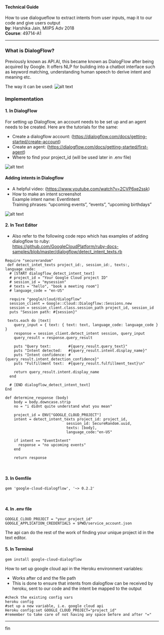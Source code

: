 #### Technical Guide
How to use dialogueflow to extract intents from user inputs, map it to our code and give users output<br />
**by**: Harshika Jain, MIIPS Adv 2018 <br />
**Course**: 49714-A1
___
### What is DialogFlow? <br />
Previously known as API.AI, this became known as DialogFlow after being acquired by Google. It offers NLP for building into a chatbot interface such as keyword matching, understanding human speech to derive intent and meaning etc.<br />

The way it can be used:
![alt text](https://github.com/Harshikerfuffle/flying-unicorns/blob/master/dialogflow_ruby1.png)

### Implementation<br />
#### 1. In DialogFlow<br />
For setting up Dialogflow, an account needs to be set up and an agent needs to be created. Here are the tutorials for the same:<br />
- Create a dialogflow account: (https://dialogflow.com/docs/getting-started/create-account)<br />
- Create an agent: (https://dialogflow.com/docs/getting-started/first-agent)<br />
- Where to find your project_id (will be used later in .env file)<br />

![alt text](https://github.com/Harshikerfuffle/flying-unicorns/blob/master/image3.png)

#### Adding intents in Dialogflow

- A helpful video: (https://www.youtube.com/watch?v=2CVP6xe2ssk)<br />
- How to make an intent screenshot<br />
Example intent name: EventIntent<br />
Training phrases: “upcoming events”, “events”, “upcoming birthdays”<br />

![alt text](https://github.com/Harshikerfuffle/flying-unicorns/blob/master/image1.png)

#### 2. In Text Editor
- Also refer to the following code repo which has examples of adding dialogflow to ruby: <br /> https://github.com/GoogleCloudPlatform/ruby-docs-samples/blob/master/dialogflow/detect_intent_texts.rb

```
Require "securerandom"
 def detect_intet_texts project_id:, session_id:, texts:, language_code:
  # [START dialogflow_detect_intent_text]
  # project_id = "Your Google Cloud project ID"
  # session_id = "mysession"
  # texts = "hello", "book a meeting room"]
  # language_code = "en-US"

  require "google/cloud/dialogflow"
  session_client = Google::Cloud::Dialogflow::Sessions.new
  session = session_client.class.session_path project_id, session_id
  puts "Session path: #{session}"

 texts.each do |text|
    query_input = { text: { text: text, language_code: language_code } }
    response = session_client.detect_intent session, query_input
    query_result = response.query_result

    puts "Query text:        #{query_result.query_text}"
    puts "Intent detected:   #{query_result.intent.display_name}"
    puts "Intent confidence: #{query_result.intent_detection_confidence}"
    puts "Fulfillment text:  #{query_result.fulfillment_text}\n"
    
    return query_result.intent.display_name
  end
  
  # [END dialogflow_detect_intent_text]
End

def determine_response (body)
    body = body.downcase.strip
    no = "i didnt quite understand what you mean"
    
    project_id = ENV["GOOGLE_CLOUD_PROJECT"]
    intent = detect_intent_texts project_id: project_id,
                            session_id: SecureRandom.uuid,
                            texts: [body],
                            language_code:"en-US"
        
    if intent == "EventIntent"
      response = "no upcoming events"
    end
    
    return response
```
<br />

#### 3. In Gemfile

```
gem 'google-cloud-dialogflow', '~> 0.2.2'
```
<br />

#### 4. In .env file

```
GOOGLE_CLOUD_PROJECT = "your_project_id"
GOOGLE_APPLICATION_CREDENTIALS = $PWD/service_account.json
```
The api can do the rest of the work of finding your unique project id in the text editor.<br />

#### 5. In Terminal
``` gem install google-cloud-dialogflow ```<br />

How to set up google cloud api in the Heroku environment variables:<br />
- Works after cd and the file path
- This is done to ensure that intents from dialogflow can be received by heroku, sent to our code and the intent be mapped to the output<br />

```
#check the existing config vars
heroku config
#set up a new variable, i.e. google cloud api
Heroku config:set GOOGLE_CLOUD_PROJECT="project_id"
#remember to take care of not having any space before and after "="
```
___

fin


